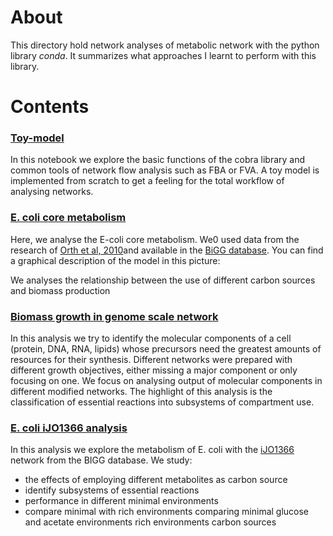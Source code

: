 # About

This directory hold network analyses of metabolic network with the python library *conda*. It summarizes what approaches I learnt to perform with this library.

# Contents

### [Toy-model](toy-model-introduction.ipynb)

In this notebook we explore the basic functions of the cobra library and common tools of network flow analysis such as FBA or FVA. A toy model is implemented from scratch to get a feeling for the total workflow of analysing networks.

### [E. coli core metabolism](ecolicore-metabolism-analysis.ipynb)

Here, we analyse the E-coli core metabolism. We0 used data from the research of [Orth et al, 2010](https://pubmed.ncbi.nlm.nih.gov/26443778/)and available in the [BiGG database](http://bigg.ucsd.edu/models/e_coli_core). You can find a graphical description of the model in this picture:

We analyses the relationship between the use of different carbon sources and biomass production

### [Biomass growth in genome scale network](genome-scale-network-analysis.ipynb)

In this analysis we try to identify the molecular components of a cell (protein, DNA, RNA, lipids) whose precursors need the greatest amounts of resources for their synthesis. Different networks were prepared with different growth objectives, either missing a major component or only focusing on one.
We focus on analysing output of molecular components in different modified networks. The highlight of this analysis is the classification of essential reactions into subsystems of compartment use.

### [E. coli iJO1366 analysis](ecoli_iJO1366_analysis.ipynb)

In this analysis we explore the metabolism of E. coli with the [iJO1366](http://bigg.ucsd.edu/models/iJO1366) network from the BIGG database.
We study:
* the effects of employing different metabolites as carbon source
* identify subsystems of essential reactions
* performance in different minimal environments
* compare minimal with rich environments
comparing minimal glucose and acetate environments
rich environments
carbon sources
